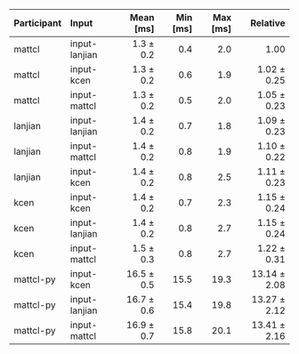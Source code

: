 | Participant | Input | Mean [ms] | Min [ms] | Max [ms] | Relative |
|:---|:---|---:|---:|---:|---:|
| mattcl | input-lanjian | 1.3 ± 0.2 | 0.4 | 2.0 | 1.00 |
| mattcl | input-kcen | 1.3 ± 0.2 | 0.6 | 1.9 | 1.02 ± 0.25 |
| mattcl | input-mattcl | 1.3 ± 0.2 | 0.5 | 2.0 | 1.05 ± 0.23 |
| lanjian | input-lanjian | 1.4 ± 0.2 | 0.7 | 1.8 | 1.09 ± 0.23 |
| lanjian | input-mattcl | 1.4 ± 0.2 | 0.8 | 1.9 | 1.10 ± 0.22 |
| lanjian | input-kcen | 1.4 ± 0.2 | 0.8 | 2.5 | 1.11 ± 0.23 |
| kcen | input-kcen | 1.4 ± 0.2 | 0.7 | 2.3 | 1.15 ± 0.24 |
| kcen | input-lanjian | 1.4 ± 0.2 | 0.8 | 2.7 | 1.15 ± 0.24 |
| kcen | input-mattcl | 1.5 ± 0.3 | 0.8 | 2.7 | 1.22 ± 0.31 |
| mattcl-py | input-kcen | 16.5 ± 0.5 | 15.5 | 19.3 | 13.14 ± 2.08 |
| mattcl-py | input-lanjian | 16.7 ± 0.6 | 15.4 | 19.8 | 13.27 ± 2.12 |
| mattcl-py | input-mattcl | 16.9 ± 0.7 | 15.8 | 20.1 | 13.41 ± 2.16 |

